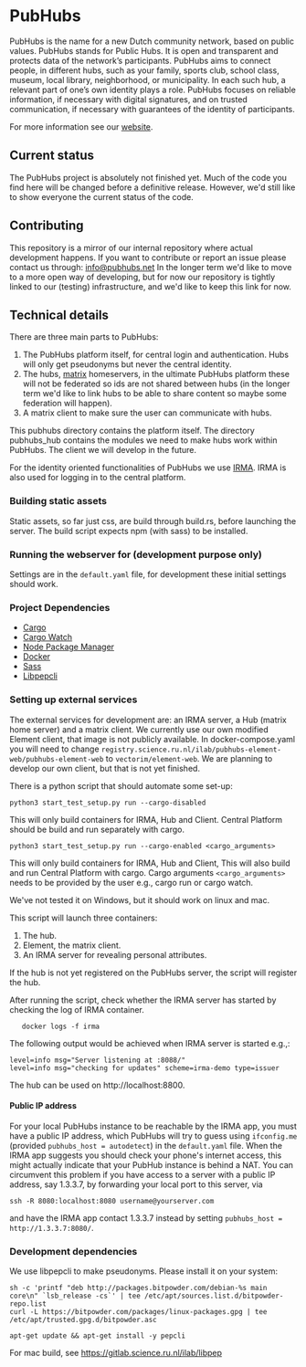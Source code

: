 # PubHubs

PubHubs is the name for a new Dutch community network, based on public values. PubHubs stands for Public Hubs.
It is open and transparent and protects data of the network’s participants. PubHubs aims to connect people,
in different hubs, such as your family, sports club, school class, museum, local library, neighborhood, or municipality.
In each such hub, a relevant part of one’s own identity plays a role.
PubHubs focuses on reliable information, if necessary with digital signatures, and on trusted communication,
if necessary with guarantees of the identity of participants.

For more information see our [website](https://pubhubs.net/en/).

## Current status

The PubHubs project is absolutely not finished yet. Much of the code you find here will be changed before a definitive release.
However, we'd still like to show everyone the current status of the code.

## Contributing

This repository is a mirror of our internal repository where actual development happens. If you want to contribute or report an issue please contact us through: info@pubhubs.net
In the longer term we'd like to move to a more open way of developing, but for now our repository is tightly linked to our (testing) infrastructure, and we'd like to keep this link for now.

## Technical details

There are three main parts to PubHubs:

1. The PubHubs platform itself, for central login and authentication. Hubs will only get pseudonyms but never the central identity.
2. The hubs, [matrix](https://matrix.org/) homeservers, in the ultimate PubHubs platform these will not be federated so ids are not shared between hubs (in the longer term we'd like to link hubs to be able to share content so maybe some federation will happen).
3. A matrix client to make sure the user can communicate with hubs.

This pubhubs directory contains the platform itself. The directory pubhubs_hub contains the modules we need to make hubs work within PubHubs. The client we will develop in the future.

For the identity oriented functionalities of PubHubs we use [IRMA](https://irma.app/). IRMA is also used for logging in to the central platform.

### Building static assets

Static assets, so far just css, are build through build.rs, before launching the server. The build script expects npm (with sass) to be installed.

### Running the webserver for (development purpose only)

Settings are in the `default.yaml` file, for development these initial settings should work.

### Project Dependencies

- [Cargo](https://doc.rust-lang.org/cargo/getting-started/installation.html)
- [Cargo Watch](https://github.com/watchexec/cargo-watch)
- [Node Package Manager](https://docs.npmjs.com/downloading-and-installing-node-js-and-npm)
- [Docker](https://www.docker.com/)
- [Sass](https://sass-lang.com/install)
- [Libpepcli](https://gitlab.science.ru.nl/bernardg/libpep-cpp)

### Setting up external services

The external services for development are: an IRMA server, a Hub (matrix home server) and a matrix client. We currently use our own modified Element client, that image is not publicly available. In docker-compose.yaml you will need to change `registry.science.ru.nl/ilab/pubhubs-element-web/pubhubs-element-web` to
`vectorim/element-web`. We are planning to develop our own client, but that is not yet finished.

There is a python script that should automate some set-up:

```shell
python3 start_test_setup.py run --cargo-disabled
```

This will only build containers for IRMA, Hub and Client. Central Platform should be build and run separately with cargo.

```shell
python3 start_test_setup.py run --cargo-enabled <cargo_arguments>
```

This will only build containers for IRMA, Hub and Client, This will also build and run Central Platform with cargo. Cargo arguments `<cargo_arguments>` needs to be provided by the user e.g., cargo run or cargo watch.

We've not tested it on Windows, but it should work on linux and mac.

This script will launch three containers:

1. The hub.
2. Element, the matrix client.
3. An IRMA server for revealing personal attributes.

If the hub is not yet registered on the PubHubs server, the script will register the hub.

After running the script, check whether the IRMA server has started by checking the log of IRMA container.

```shell
   docker logs -f irma
```

The following output would be achieved when IRMA server is started e.g.,:

```shell
level=info msg="Server listening at :8088/"
level=info msg="checking for updates" scheme=irma-demo type=issuer
```

The hub can be used on http://localhost:8800.

#### Public IP address

For your local PubHubs instance to be reachable by the IRMA app, you must have a public IP address, which PubHubs will try to guess using `ifconfig.me` (provided `pubhubs_host = autodetect`) in the `default.yaml` file. When the IRMA app suggests you should check your phone's internet access, this might actually indicate that your PubHub instance is behind a NAT. You can circumvent this problem if you have access to a server with a public IP address, say 1.3.3.7, by forwarding your local port to this server, via

```shell
ssh -R 8080:localhost:8080 username@yourserver.com
```

and have the IRMA app contact 1.3.3.7 instead by setting `pubhubs_host = http://1.3.3.7:8080/`.

### Development dependencies

We use libpepcli to make pseudonyms. Please install it on your system:

```shell
sh -c 'printf "deb http://packages.bitpowder.com/debian-%s main core\n" `lsb_release -cs`' | tee /etc/apt/sources.list.d/bitpowder-repo.list
curl -L https://bitpowder.com/packages/linux-packages.gpg | tee /etc/apt/trusted.gpg.d/bitpowder.asc

apt-get update && apt-get install -y pepcli
```

For mac build, see https://gitlab.science.ru.nl/ilab/libpep
